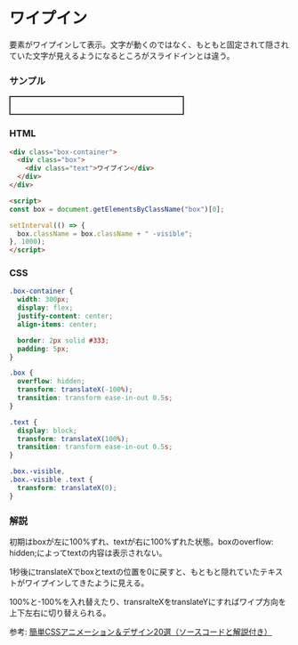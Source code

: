 # ワイプイン

要素がワイプインして表示。文字が動くのではなく、もともと固定されて隠されていた文字が見えるようになるところがスライドインとは違う。

<style>
.box-container {
  width: 300px;
  display: flex;
  justify-content: center;
  align-items: center;

  border: 2px solid #333;
  padding: 5px;
}

.box {
  overflow: hidden;
  transform: translateX(-100%);
  transition: transform ease-in-out 0.5s;
}

.text {
  display: block;
  transform: translateX(100%);
  transition: transform ease-in-out 0.5s;
}

.box.-visible,
.box.-visible .text {
  transform: translateX(0);
}
</style>

### サンプル

<div class="box-container">
  <div class="box">
    <div class="text">ワイプイン</div>
  </div>
</div>

<script>
const box = document.getElementsByClassName("box")[0];

setInterval(() => {
  box.className = box.className + " -visible";
}, 1000);
</script>

### HTML
```html
<div class="box-container">
  <div class="box">
    <div class="text">ワイプイン</div>
  </div>
</div>

<script>
const box = document.getElementsByClassName("box")[0];

setInterval(() => {
  box.className = box.className + " -visible";
}, 1000);
</script>
```

### CSS
```css
.box-container {
  width: 300px;
  display: flex;
  justify-content: center;
  align-items: center;

  border: 2px solid #333;
  padding: 5px;
}

.box {
  overflow: hidden;
  transform: translateX(-100%);
  transition: transform ease-in-out 0.5s;
}

.text {
  display: block;
  transform: translateX(100%);
  transition: transform ease-in-out 0.5s;
}

.box.-visible,
.box.-visible .text {
  transform: translateX(0);
}
```

### 解説
初期はboxが左に100%ずれ、textが右に100%ずれた状態。boxのoverflow: hidden;によってtextの内容は表示されない。

1秒後にtranslateXでboxとtextの位置を0に戻すと、もともと隠れていたテキストがワイプインしてきたように見える。

100%と-100%を入れ替えたり、transralteXをtranslateYにすればワイプ方向を上下左右に切り替えられる。

参考: [簡単CSSアニメーション＆デザイン20選（ソースコードと解説付き）](https://baigie.me/officialblog/2021/02/25/css-tips-1/)